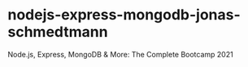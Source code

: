 # nodejs-express-mongodb-jonas-schmedtmann
Node.js, Express, MongoDB &amp; More: The Complete Bootcamp 2021
